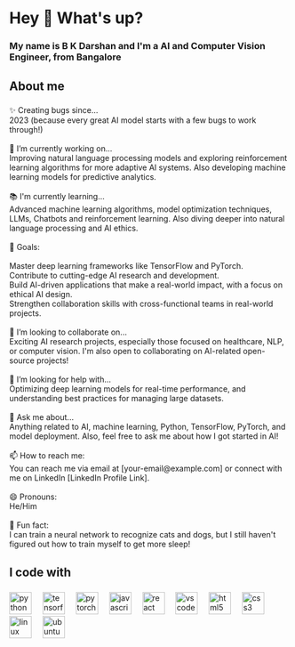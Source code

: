 <h1 align="left">Hey 👋 What's up?</h1>

###

<h3 align="left">My name is B K Darshan and I'm a AI and Computer Vision Engineer, from Bangalore</h3>

###

<h2 align="left">About me</h2>

###

<p align="left">✨ Creating bugs since...<br>2023 (because every great AI model starts with a few bugs to work through!)<br><br>🔭 I’m currently working on...<br>Improving natural language processing models and exploring reinforcement learning algorithms for more adaptive AI systems. Also developing machine learning models for predictive analytics.<br><br>📚 I'm currently learning...<br>Advanced machine learning algorithms, model optimization techniques, LLMs, Chatbots and reinforcement learning. Also diving deeper into natural language processing and AI ethics.<br><br>🎯 Goals:<br><br>Master deep learning frameworks like TensorFlow and PyTorch.<br>Contribute to cutting-edge AI research and development.<br>Build AI-driven applications that make a real-world impact, with a focus on ethical AI design.<br>Strengthen collaboration skills with cross-functional teams in real-world projects.<br><br>👯 I’m looking to collaborate on...<br>Exciting AI research projects, especially those focused on healthcare, NLP, or computer vision. I'm also open to collaborating on AI-related open-source projects!<br><br>🤔 I’m looking for help with...<br>Optimizing deep learning models for real-time performance, and understanding best practices for managing large datasets.<br><br>💬 Ask me about...<br>Anything related to AI, machine learning, Python, TensorFlow, PyTorch, and model deployment. Also, feel free to ask me about how I got started in AI!<br><br>📫 How to reach me:<br>You can reach me via email at [your-email@example.com] or connect with me on LinkedIn [LinkedIn Profile Link].<br><br>😄 Pronouns:<br>He/Him<br><br>🎲 Fun fact:<br>I can train a neural network to recognize cats and dogs, but I still haven't figured out how to train myself to get more sleep!</p>

###

<h2 align="left">I code with</h2>

###

<div align="left">
  <img src="https://cdn.jsdelivr.net/gh/devicons/devicon/icons/python/python-original.svg" height="40" alt="python logo"  />
  <img width="12" />
  <img src="https://cdn.jsdelivr.net/gh/devicons/devicon/icons/tensorflow/tensorflow-original.svg" height="40" alt="tensorflow logo"  />
  <img width="12" />
  <img src="https://cdn.jsdelivr.net/gh/devicons/devicon/icons/pytorch/pytorch-original.svg" height="40" alt="pytorch logo"  />
  <img width="12" />
  <img src="https://cdn.jsdelivr.net/gh/devicons/devicon/icons/javascript/javascript-original.svg" height="40" alt="javascript logo"  />
  <img width="12" />
  <img src="https://cdn.jsdelivr.net/gh/devicons/devicon/icons/react/react-original.svg" height="40" alt="react logo"  />
  <img width="12" />
  <img src="https://cdn.jsdelivr.net/gh/devicons/devicon/icons/vscode/vscode-original.svg" height="40" alt="vscode logo"  />
  <img width="12" />
  <img src="https://cdn.jsdelivr.net/gh/devicons/devicon/icons/html5/html5-original.svg" height="40" alt="html5 logo"  />
  <img width="12" />
  <img src="https://cdn.jsdelivr.net/gh/devicons/devicon/icons/css3/css3-original.svg" height="40" alt="css3 logo"  />
  <img width="12" />
  <img src="https://cdn.jsdelivr.net/gh/devicons/devicon/icons/linux/linux-original.svg" height="40" alt="linux logo"  />
  <img width="12" />
  <img src="https://cdn.jsdelivr.net/gh/devicons/devicon/icons/ubuntu/ubuntu-plain.svg" height="40" alt="ubuntu logo"  />
</div>

###
